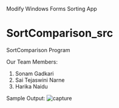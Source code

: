 Modify Windows Forms Sorting App

# SortComparison_src
SortComparison Program

Our Team Members:
1. Sonam Gadkari
2. Sai Tejaswini Narne
3. Harika Naidu

Sample Output:
![capture](https://user-images.githubusercontent.com/42948603/52236270-fbb4b500-288b-11e9-93ec-9e01dadf8fd8.PNG)



